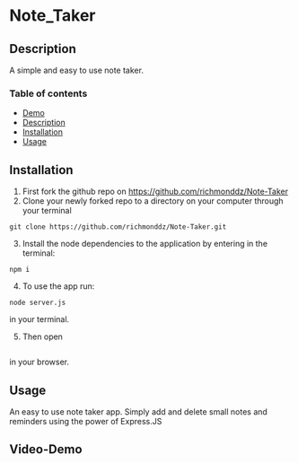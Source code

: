 # Note_Taker

## Description

A simple and easy to use note taker.

### Table of contents

- [Demo](#Video-Demo)
- [Description](#Description)
- [Installation](#Installation)
- [Usage](#Usage)

## Installation

1. First fork the github repo on https://github.com/richmonddz/Note-Taker
2. Clone your newly forked repo to a directory on your computer through your terminal

```
git clone https://github.com/richmonddz/Note-Taker.git
```

3. Install the node dependencies to the application by entering in the terminal:

```
npm i
```

4. To use the app run:

```
node server.js
```

in your terminal.

5. Then open

```

```

in your browser.

## Usage

An easy to use note taker app. Simply add and delete small notes and reminders using the power of Express.JS

## Video-Demo
